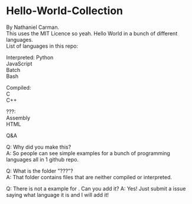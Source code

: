 # Hello-World-Collection
By Nathaniel Carman.  
This uses the MIT Licence so yeah.
Hello World in a bunch of different languages.  
List of languages in this repo:  

Interpreted:
Python  
JavaScript  
Batch  
Bash  

Compiled:  
C  
C++  

???:  
Assembly  
HTML  

Q&A  

Q: Why did you make this?  
A: So people can see simple examples for a bunch of programming languages all in 1 github repo.  

Q: What is the folder "???"?  
A: That folder contains files that are neither compiled or interpreted.  

Q: There is not a example for <Insert Programming Language Here>. Can you add it?
A: Yes! Just submit a issue saying what language it is and I will add it!
